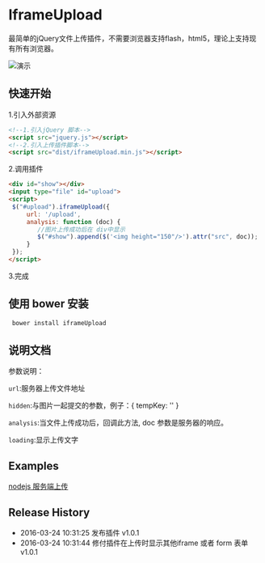 # IframeUpload

最简单的jQuery文件上传插件，不需要浏览器支持flash，html5，理论上支持现有所有浏览器。

![演示](http://images2015.cnblogs.com/blog/329473/201603/329473-20160324105235198-413611840.gif)

## 快速开始

1.引入外部资源

``` html
<!--1.引入jQuery 脚本-->
<script src="jquery.js"></script>
<!--2.引入上传插件脚本-->
<script src="dist/iframeUpload.min.js"></script>
```
2.调用插件
``` html
<div id="show"></div>
<input type="file" id="upload">
<script>
 $("#upload").iframeUpload({
     url: '/upload',
     analysis: function (doc) {
	    //图片上传成功后在 div中显示
        $("#show").append($('<img height="150"/>').attr("src", doc));
     }
 });
</script>
```
3.完成

## 使用 bower 安装
``` sh
 bower install iframeUpload
```
## 说明文档

参数说明：

`url`:服务器上传文件地址

`hidden`:与图片一起提交的参数，例子：{ tempKey: '' }

`analysis`:当文件上传成功后，回调此方法, doc 参数是服务器的响应。

`loading`:显示上传文字

## Examples

[nodejs 服务端上传](https://github.com/seamys/iframeUpload/blob/master/example/README.md)

## Release History

- 2016-03-24 10:31:25 发布插件 v1.0.1
- 2016-03-24 10:31:44 修付插件在上传时显示其他iframe 或者 form 表单 v1.0.1
 

